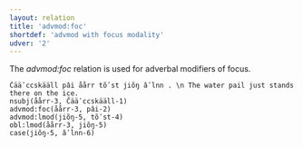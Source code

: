 ```yaml
---
layout: relation
title: 'advmod:foc'
shortdef: 'advmod with focus modality'
udver: '2'
---
```


The _advmod:foc_ relation is used for adverbal modifiers of focus.

~~~ sdparse
Čääʹccskääll pâi åårr tõʹst jiõŋ âʹlnn . \n The water pail just stands there on the ice.
nsubj(åårr-3, Čääʹccskääll-1)
advmod:foc(åårr-3, pâi-2)
advmod:lmod(jiõŋ-5, tõʹst-4)
obl:lmod(åårr-3, jiõŋ-5)
case(jiõŋ-5, âʹlnn-6)
~~~

<!-- Interlanguage links updated Po 11. listopadu 2024, 20:10:22 CET -->
